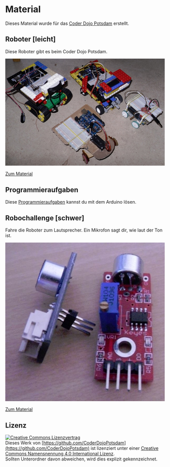 Material
========

Dieses Material wurde für das [Coder Dojo Potsdam](http://zen.coderdojo.com/dojo/861) erstellt.

Roboter [leicht]
-------

Diese Roboter gibt es beim Coder Dojo Potsdam.

[![Zu den Robotern](roboter/bilder/roboter.jpg)](roboter#roboter)

[Zum Material](roboter)

Programmieraufgaben
-------------------

Diese [Programmieraufgaben](programmieraufgaben/arduino) kannst du mit dem Arduino lösen.

Robochallenge [schwer]
-------------

Fahre die Roboter zum Lautsprecher. Ein Mikrofon sagt dir, wie laut der Ton ist.

[![](tonerkennung/bilder/mikrofone.jpg)](tonerkennung)

[Zum Material](tonerkennung)


Lizenz
------

[![Creative Commons Lizenzvertrag](https://i.creativecommons.org/l/by/4.0/88x31.png)](http://creativecommons.org/licenses/by/4.0/)  
Dieses Werk von [https://github.com/CoderDojoPotsdam](https://github.com/CoderDojoPotsdam) ist lizenziert unter einer [Creative Commons Namensnennung 4.0 International Lizenz](http://creativecommons.org/licenses/by/4.0/).  
Sollten Unterordner davon abweichen, wird dies explizit gekennzeichnet.


